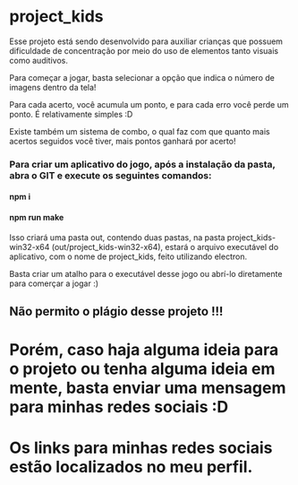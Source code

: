 # project_kids

Esse projeto está sendo desenvolvido para auxiliar crianças que possuem dificuldade de concentração por meio do uso de elementos tanto visuais como auditivos. 

Para começar a jogar, basta selecionar a opção que indica o número de imagens dentro da tela!

Para cada acerto, você acumula um ponto, e para cada erro você perde um ponto. É relativamente simples :D

Existe também um sistema de combo, o qual faz com que quanto mais acertos seguidos você tiver, mais pontos ganhará por acerto!

### Para criar um aplicativo do jogo, após a instalação da pasta, abra o GIT e execute os seguintes comandos:

#### npm i
#### npm run make

Isso criará uma pasta out, contendo duas pastas, na pasta project_kids-win32-x64 (out/project_kids-win32-x64), estará o arquivo executável do aplicativo, com o nome de project_kids, feito utilizando electron.

Basta criar um atalho para o executável desse jogo ou abrí-lo diretamente para comerçar a jogar :)

## Não permito o plágio desse projeto !!!

# Porém, caso haja alguma ideia para o projeto ou tenha alguma ideia em mente, basta enviar uma mensagem para minhas redes sociais :D
# Os links para minhas redes sociais estão localizados no meu perfil.
